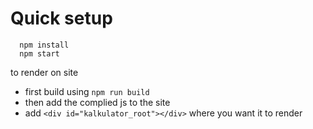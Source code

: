 # Quick setup

```
  npm install
  npm start
```

to render on site 
  - first build using `npm run build`
  - then add the complied js to the site
  - add `<div id="kalkulator_root"></div>` where you want it to render